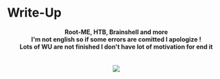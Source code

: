 #                           Write-Up
<p align="center">
  <b>Root-ME, HTB, Brainshell and more</b><br>
  <b>I'm not english so if some errors are comitted I apologize !</b><br>
  <b>Lots of WU are not finished I don't have lot of motivation for end it</b><br>
  <br><br>
  <img src="https://cdn.discordapp.com/attachments/865706489951944717/876528487014494298/Nanno-Girl-From-Nowhere-01.jpg">
</p>
